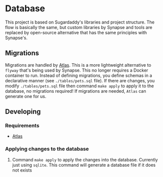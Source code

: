 # Database

This project is based on Sugardaddy's libraries and project structure. The flow is basically the same, but custom libraries by Synapse
and tools are replaced by open-source alternative that has the same principles with Synapse's.

## Migrations

Migrations are handled by [Atlas](https://atlasgo.io/). This is a more lightweight alternative to `flyway` that's being used by Synapse.
This no longer requires a Docker container to run. Instead of defining migrations, you define schemas in a declarative manner
(see `./tables/pets.sql` file). If there are changes, you modify `./tables/pets.sql` file then command `make apply` to apply it to
the database, no migrations required! If migrations are needed, `Atlas` can generate one for us.

## Developing

### Requirements

- [Atlas](https://atlasgo.io/)

### Applying changes to the database

1. Command `make apply` to apply the changes into the database. Currently just using `sqlite`. This command will generate a database file if it does not exists

